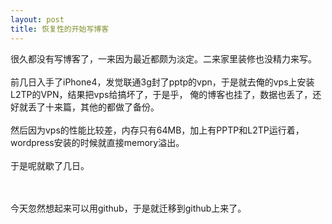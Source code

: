 ```yaml
--- 
layout: post
title: 恢复性的开始写博客
---
```

<p>
很久都没有写博客了，一来因为最近都颇为淡定。二来家里装修也没精力来写。
</br>
<br/>
前几日入手了iPhone4，发觉联通3g封了pptp的vpn，于是就去俺的vps上安装L2TP的VPN，结果把vps给搞坏了，于是乎，
俺的博客也挂了，数据也丢了，还好就丢了十来篇，其他的都做了备份。
<br/><br/>
然后因为vps的性能比较差，内存只有64MB，加上有PPTP和L2TP运行着，wordpress安装的时候就直接memory溢出。
<br/>
<br/>
于是呢就歇了几日。

<br/><br/>
今天忽然想起来可以用github，于是就迁移到github上来了。
</p>
